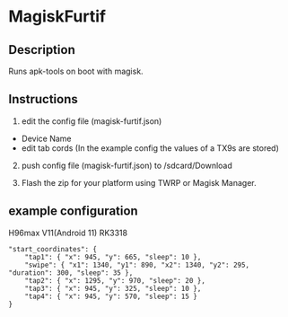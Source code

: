 # MagiskFurtif

## Description

Runs apk-tools on boot with magisk. 

## Instructions

1. edit the config file (magisk-furtif.json)
 - Device Name
 - edit tab cords (In the example config the values ​​of a TX9s are stored)

2. push config file (magisk-furtif.json) to /sdcard/Download

3. Flash the zip for your platform using TWRP or Magisk Manager.

## example configuration

H96max V11(Android 11) RK3318

    "start_coordinates": {
        "tap1": { "x": 945, "y": 665, "sleep": 10 },
        "swipe": { "x1": 1340, "y1": 890, "x2": 1340, "y2": 295, "duration": 300, "sleep": 35 },
        "tap2": { "x": 1295, "y": 970, "sleep": 20 },
        "tap3": { "x": 945, "y": 325, "sleep": 10 },
        "tap4": { "x": 945, "y": 570, "sleep": 15 }
    }
